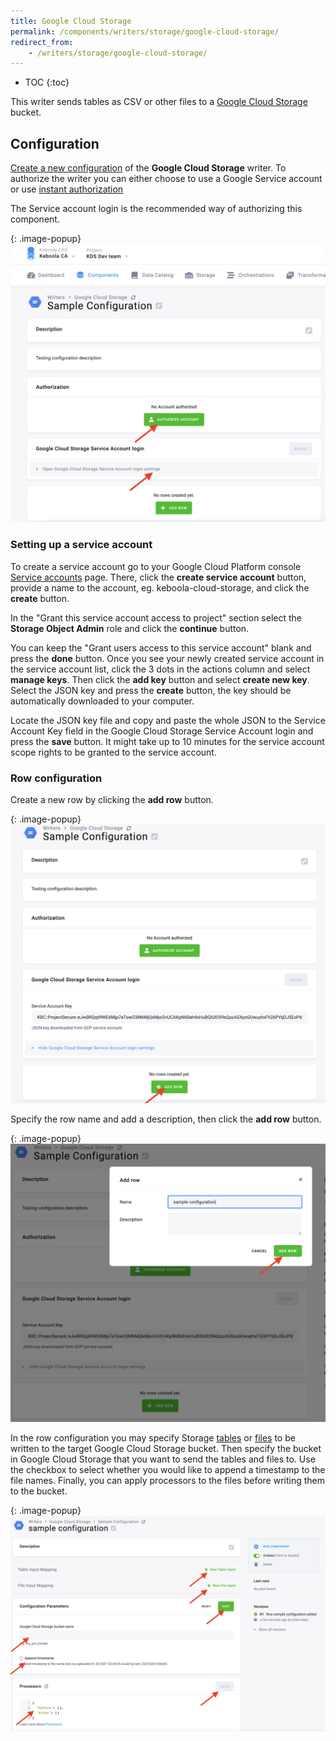 ```yaml
---
title: Google Cloud Storage
permalink: /components/writers/storage/google-cloud-storage/
redirect_from:
    - /writers/storage/google-cloud-storage/
---
```


* TOC
{:toc}
  
This writer sends tables as CSV or other files to a [Google Cloud Storage](https://cloud.google.com/storage) bucket.


## Configuration
[Create a new configuration](/components/#creating-component-configuration) of the **Google Cloud Storage** writer.
To authorize the writer you can either choose to use a Google Service account or use [instant authorization](/components/#instant-authorization)

The Service account login is the recommended way of authorizing this component. 

{: .image-popup}
![Screenshot - Authorize account](/components/writers/storage/google-cloud-storage/authorization-gcs.png)

### Setting up a service account
To create a service account go to your Google Cloud Platform console
[Service accounts](https://console.cloud.google.com/iam-admin/serviceaccounts) page.
There, click the **create service account** button, provide a name to the account, eg. keboola-cloud-storage, and click 
the **create** button. 

In the "Grant this service account access to project" section select the **Storage Object Admin** role
and click the **continue** button. 

You can keep the "Grant users access to this service account" blank and press the **done** button.
Once you see your newly created service account in the service account list, click the 3 dots in the actions column and
select **manage keys**. Then click the **add key** button and select **create new key**. Select the JSON key and press 
the **create** button, the key should be automatically downloaded to your computer. 

Locate the JSON key file and copy
and paste the whole JSON to the Service Account Key field in the Google Cloud Storage Service Account login and press 
the **save** button. It might take up to 10 minutes for the service account scope rights to be granted to the service account.

### Row configuration

Create a new row by clicking the **add row** button.

{: .image-popup}
![Screenshot - Add row](/components/writers/storage/google-cloud-storage/add-row-gcs.png)

Specify the row name and add a description, then click the **add row** button.

{: .image-popup}
![Screenshot - New row](/components/writers/storage/google-cloud-storage/new-row-gcs.png)

In the row configuration you may specify Storage [tables](/storage/tables/) or [files](/storage/files/) 
to be written to the target Google Cloud Storage bucket. Then specify the bucket in Google Cloud Storage that you
want to send the tables and files to. Use the checkbox to select whether you would like to append a 
timestamp to the file names. Finally, you can apply processors to the files before writing them to the bucket.

{: .image-popup}
![Screenshot - Row configuration](/components/writers/storage/google-cloud-storage/row-config-gcs.png)
